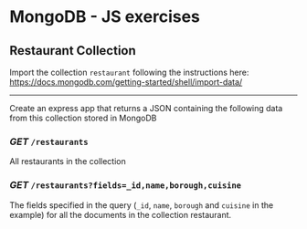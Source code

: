 # MongoDB - JS exercises

## Restaurant Collection 

Import the collection `restaurant` following the instructions here: https://docs.mongodb.com/getting-started/shell/import-data/

---

Create an express app that returns a JSON containing the following data from this collection stored in MongoDB

### _GET_ `/restaurants`

All restaurants in the collection

### _GET_ `/restaurants?fields=_id,name,borough,cuisine` 

The fields specified in the query (`_id`, `name`, `borough` and `cuisine` in the example) for all the documents in the collection restaurant. 


